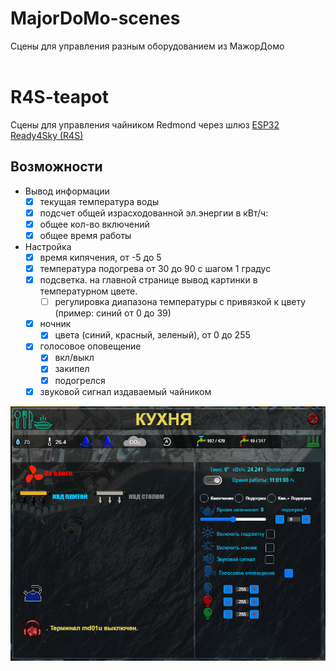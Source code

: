 # MajorDoMo-scenes
Сцены для управления разным оборудованием из МажорДомо
<br><br>
# R4S-teapot
Сцены для управления чайником Redmond через шлюз [ESP32 Ready4Sky (R4S)](https://github.com/alutov/ESP32-R4sGate-for-Redmond)

## Возможности
- Вывод информации
  - [x] текущая температура воды
  - [x] подсчет общей израсходованной эл.энергии в кВт/ч:
  - [x] общее кол-во включений
  - [x] общее время работы
- Настройка
  - [x] время кипячения, от -5 до 5
  - [x] температура подогрева от 30 до 90 с шагом 1 градус
  - [x] подсветка. на главной странице вывод картинки в температурном цвете.
    - [ ] регулировка диапазона температуры с привязкой к цвету (пример: синий от 0 до 39)
  - [x] ночник
    - [x] цвета (синий, красный, зеленый), от 0 до 255
  - [x] голосовое оповещение
    - [x] вкл/выкл
    - [x] закипел
    - [x] подогрелся
  - [x] звуковой сигнал издаваемый чайником

![Alt-текст](https://github.com/Svet98/MajorDoMo-scenes/blob/main/R4S-teapot/001.png "Сцена управления чайником Redmond через шлюз ESP32 Ready4Sky")
